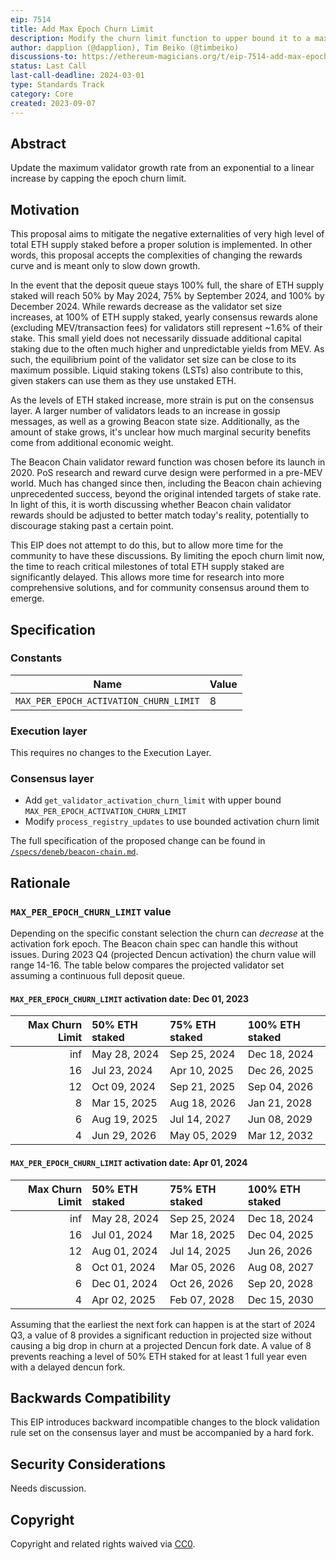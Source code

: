 ```yaml
---
eip: 7514
title: Add Max Epoch Churn Limit
description: Modify the churn limit function to upper bound it to a max value
author: dapplion (@dapplion), Tim Beiko (@timbeiko)
discussions-to: https://ethereum-magicians.org/t/eip-7514-add-max-epoch-churn-limit/15709
status: Last Call
last-call-deadline: 2024-03-01
type: Standards Track
category: Core
created: 2023-09-07
---
```


## Abstract

Update the maximum validator growth rate from an exponential to a linear increase by capping the epoch churn limit.

## Motivation

This proposal aims to mitigate the negative externalities of very high level of total ETH supply staked before a proper solution is implemented. In other words, this proposal accepts the complexities of changing the rewards curve and is meant only to slow down growth. 

In the event that the deposit queue stays 100% full, the share of ETH supply staked will reach 50% by May 2024, 75% by September 2024, and 100% by December 2024. While rewards decrease as the validator set size increases, at 100% of ETH supply staked, yearly consensus rewards alone (excluding MEV/transaction fees) for validators still represent ~1.6% of their stake. This small yield does not necessarily dissuade additional capital staking due to the often much higher and unpredictable yields from MEV. As such, the equilibrium point of the validator set size can be close to its maximum possible. Liquid staking tokens (LSTs) also contribute to this, given stakers can use them as they use unstaked ETH. 

As the levels of ETH staked increase, more strain is put on the consensus layer. A larger number of validators leads to an increase in gossip messages, as well as a growing Beacon state size. Additionally, as the amount of stake grows, it's unclear how much marginal security benefits come from additional economic weight. 

The Beacon Chain validator reward function was chosen before its launch in 2020. PoS research and reward curve design were performed in a pre-MEV world. Much has changed since then, including the Beacon chain achieving unprecedented success, beyond the original intended targets of stake rate. In light of this, it is worth discussing whether Beacon chain validator rewards should be adjusted to better match today's reality, potentially to discourage staking past a certain point. 

This EIP does not attempt to do this, but to allow more time for the community to have these discussions. By limiting the epoch churn limit now, the time to reach critical milestones of total ETH supply staked are significantly delayed. This allows more time for research into more comprehensive solutions, and for community consensus around them to emerge.

## Specification

### Constants

| Name | Value |
| ---- | ----- |
| `MAX_PER_EPOCH_ACTIVATION_CHURN_LIMIT` | 8 |

### Execution layer

This requires no changes to the Execution Layer.

### Consensus layer

- Add `get_validator_activation_churn_limit` with upper bound `MAX_PER_EPOCH_ACTIVATION_CHURN_LIMIT`
- Modify `process_registry_updates` to use bounded activation churn limit

The full specification of the proposed change can be found in [`/specs/deneb/beacon-chain.md`](https://github.com/ethereum/consensus-specs/blob/69d34dc4ee3d026ca437d1b6875b218e8aaf3a5c/specs/deneb/beacon-chain.md).

## Rationale

### `MAX_PER_EPOCH_CHURN_LIMIT` value

Depending on the specific constant selection the churn can _decrease_ at the activation fork epoch. The Beacon chain spec can handle this without issues. During 2023 Q4 (projected Dencun activation) the churn value will range 14-16. The table below compares the projected validator set assuming a continuous full deposit queue.

#### `MAX_PER_EPOCH_CHURN_LIMIT` activation date: Dec 01, 2023

|   Max Churn Limit | 50% ETH staked   | 75% ETH staked   | 100% ETH staked   |
|------------------:|:-----------------|:-----------------|:------------------|
|               inf | May 28, 2024     | Sep 25, 2024     | Dec 18, 2024      |
|                16 | Jul 23, 2024     | Apr 10, 2025     | Dec 26, 2025      |
|                12 | Oct 09, 2024     | Sep 21, 2025     | Sep 04, 2026      |
|                 8 | Mar 15, 2025     | Aug 18, 2026     | Jan 21, 2028      |
|                 6 | Aug 19, 2025     | Jul 14, 2027     | Jun 08, 2029      |
|                 4 | Jun 29, 2026     | May 05, 2029     | Mar 12, 2032      |

#### `MAX_PER_EPOCH_CHURN_LIMIT` activation date: Apr 01, 2024

|   Max Churn Limit | 50% ETH staked   | 75% ETH staked   | 100% ETH staked   |
|------------------:|:-----------------|:-----------------|:------------------|
|               inf | May 28, 2024     | Sep 25, 2024     | Dec 18, 2024      |
|                16 | Jul 01, 2024     | Mar 18, 2025     | Dec 04, 2025      |
|                12 | Aug 01, 2024     | Jul 14, 2025     | Jun 26, 2026      |
|                 8 | Oct 01, 2024     | Mar 05, 2026     | Aug 08, 2027      |
|                 6 | Dec 01, 2024     | Oct 26, 2026     | Sep 20, 2028      |
|                 4 | Apr 02, 2025     | Feb 07, 2028     | Dec 15, 2030      |

Assuming that the earliest the next fork can happen is at the start of 2024 Q3, a value of 8 provides a significant reduction in projected size without causing a big drop in churn at a projected Dencun fork date. A value of 8 prevents reaching a level of 50% ETH staked for at least 1 full year even with a delayed dencun fork.

## Backwards Compatibility

This EIP introduces backward incompatible changes to the block validation rule set on the consensus layer and must be accompanied by a hard fork.

## Security Considerations

Needs discussion.

## Copyright

Copyright and related rights waived via [CC0](../LICENSE.md).

